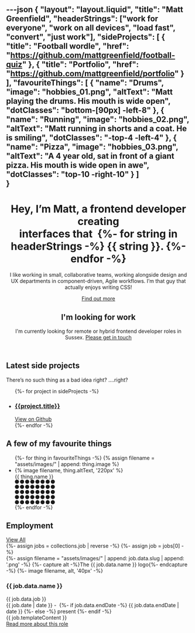 ---json
{
    "layout": "layout.liquid",
    "title": "Matt Greenfield",
    "headerStrings": ["work for everyone", "work on all devices", "load fast", "convert", "just work"],
    "sideProjects": [
        { "title": "Football wordle", "href": "https://github.com/mattgreenfield/football-quiz" },
        { "title": "Portfolio", "href": "https://github.com/mattgreenfield/portfolio" }
    ],
    "favouriteThings": [
        {
            "name": "Drums",
            "image": "hobbies_01.png",
            "altText": "Matt playing the drums. His mouth is wide open",
            "dotClasses": "bottom-[90px] -left-8"
        },
        {
            "name": "Running",
            "image": "hobbies_02.png",
            "altText": "Matt running in shorts and a coat. He is smiling",
            "dotClasses": "-top-4 -left-4"
        },
        {
            "name": "Pizza",
            "image": "hobbies_03.png",
            "altText": "A 4 year old, sat in front of a giant pizza. His mouth is wide open in awe",
            "dotClasses": "top-10 -right-10"
        }
    ]   
}
---

<div class="space-y-10 lg:space-y-28 md:space-y-12">
<header 
class="mb-10 mt-20"
x-data="{ 
    scrolled: 0,
    strings: ['work for everyone', 'work on all devices', 'convert', 'just work' ],
    currentIndex: -1,
    headerScrollPerc: 0,
    toTop: 218.5,
    handleScroll(e) {
        this.setScrollPerc();
    },
    setScrollPerc() {
        const top = $root.getBoundingClientRect().top;
        if (top < -this.toTop ) return;
        this.headerScrollPerc = top / 1.2;
    },
    init() {
        this.toTop = window.pageYOffset + $root.getBoundingClientRect().top
        this.setScrollPerc();
        const incrementString = () => {
            if (this.currentIndex === this.strings.length - 1) {
                this.currentIndex = 0;
            }
            this.currentIndex = this.currentIndex + 1;
            window.setTimeout(incrementString, 2200);
        }
        incrementString();
    },
}"
@scroll.window.throttle.16ms="handleScroll"
>
    <div class="flex gap-10">
    <div class="mb-10">
        <h1 class="font-semibold text-2xl md:text-4xl overflow-hidden">
            <span class="sm:block">
                Hey, I’m Matt,
            </span>
            a frontend developer creating <br class="hidden sm:block" />interfaces that&nbsp;<span class="relative">
            {%- for string in headerStrings -%}
                <span x-show="currentIndex === {{forloop.index0}}" x-cloak
                    class="absolute w-screen"
                    x-transition:enter="transition duration-1000"
                    x-transition:enter-start="transform translate-y-full opacity-0"
                    x-transition:enter-end="transform translate-y-0 opacity-1"
                    x-transition:leave="transition duration-1000"
                    x-transition:leave-start="transform"
                    x-transition:leave-end="transform -translate-y-full opacity-0"
                >{{ string }}.</span>
            {%- endfor -%}</span>
        </h1>
        <p class="max-w-screen-sm mb-8">I like working in small, collaborative teams, working alongside design and UX departments in component-driven, Agile workflows. I’m that guy that actually enjoys writing CSS!</p>
        <div class="flex gap-4">
            <a href="/cv" class="button"><span>Find out more</span></a>
        </div>
    </div>
    <div class="relative hidden md:block" x-bind:style="{ '--scrollPerc': toTop - headerScrollPerc }">
        <div class="not-sr-only absolute top-0 left-0 space-y-4">
            <div 
                class="h-20 w-screen rounded-full bg-[var(--color-secondary)] opacity-90 translate-x-[calc(var(--scrollPerc)*1.15px)]" >
            </div>
            <div 
                class="h-20 w-screen rounded-full bg-[var(--color-secondary)] opacity-70 ml-[5%] translate-x-[calc(var(--scrollPerc)*1px)]" >
            </div>
        </div>
    </div>
    </div>
    <div class="info-box">
        <h2 class="text-lg">I'm looking for work</h2>
        <p>I'm currently looking for remote or hybrid frontend developer roles in Sussex. <a class="font-semibold link" href="mailto:gmattgreenfield@gmail.com">Please get in touch</a></p>
    </div>
</header>

<section>
    <h2>Latest side projects</h2>
    <p>There’s no such thing as a bad idea right? ....right?</p>
    <ul class="grid gap-4 mt-2 sm:grid-cols-2">
        {%- for project in sideProjects -%}
        <li>
            <a href="{{project.href}}" class="group overflow-hidden block card !pt-14 !pb-2.5" target="_blank">
                <div class="translate-y-6 group-hover:translate-y-0 duration-300">
                    <h3 class="m-0">{{project.title}}</h3>
                    <span class="opacity-0 group-hover:opacity-100 transition-opacity duration-500 text-gray-500 text-base link-with-arrow">View on Github</span>
                </div>
            </a>
        </li>
        {%- endfor -%}
    </ul>
</section>

<section 
    x-data="{
        x: 8,
        y: 8,
        v: {x: 0, y: 0},
        setViewportSize() {
            const el = document.documentElement;
            this.v = {
                x: el.clientWidth,
                y: el.clientHeight,
            }
        },
        init() {
            this.setViewportSize();
        }
    }" 
    x-bind:style="{ '--pos-x': `${x}`, '--pos-y': `${y}` }" 
    @mousemove.window="(event) => {
        x = (event.clientX - (v.x/2)) / 60;
        y = (event.clientY - (v.y/2)) / 60;
    }"
>
    <h2 class="mb-10">A few of my favourite things</h2>
    <ul class="grid md:flex justify-around gap-20 px-10 mt-2">
        {%- for thing in favouriteThings -%}
                {% assign filename = "assets/images/" | append: thing.image %}
        <li class="relative">
            <div class="border-2 border-black">
                {% image filename, thing.altText, '220px' %}
            </div>
            <div class="card font-semibold text-xl !pt-14 !pb-4 follow-cursor relative -top-12 left-4 z-10">{{ thing.name }}</div>
            <svg width="109" height="67" viewBox="0 0 109 67" fill="currentColor" xmlns="http://www.w3.org/2000/svg" 
                class="text-[var(--color-secondary)] absolute {{ thing.dotClasses }}">
                <circle cx="5.5" cy="5.5" r="5.5" />
                <circle cx="19.5" cy="5.5" r="5.5" />
                <circle cx="33.5" cy="5.5" r="5.5" />
                <circle cx="47.5" cy="5.5" r="5.5" />
                <circle cx="61.5" cy="5.5" r="5.5" />
                <circle cx="75.5" cy="5.5" r="5.5" />
                <circle cx="89.5" cy="5.5" r="5.5" />
                <circle cx="103.5" cy="5.5" r="5.5" />
                <circle cx="5.5" cy="19.5" r="5.5" />
                <circle cx="19.5" cy="19.5" r="5.5" />
                <circle cx="33.5" cy="19.5" r="5.5" />
                <circle cx="47.5" cy="19.5" r="5.5" />
                <circle cx="61.5" cy="19.5" r="5.5" />
                <circle cx="75.5" cy="19.5" r="5.5" />
                <circle cx="89.5" cy="19.5" r="5.5" />
                <circle cx="103.5" cy="19.5" r="5.5" />
                <circle cx="5.5" cy="33.5" r="5.5" />
                <circle cx="19.5" cy="33.5" r="5.5" />
                <circle cx="33.5" cy="33.5" r="5.5" />
                <circle cx="47.5" cy="33.5" r="5.5" />
                <circle cx="61.5" cy="33.5" r="5.5" />
                <circle cx="75.5" cy="33.5" r="5.5" />
                <circle cx="89.5" cy="33.5" r="5.5" />
                <circle cx="103.5" cy="33.5" r="5.5" />
                <circle cx="5.5" cy="47.5" r="5.5" />
                <circle cx="19.5" cy="47.5" r="5.5" />
                <circle cx="33.5" cy="47.5" r="5.5" />
                <circle cx="47.5" cy="47.5" r="5.5" />
                <circle cx="61.5" cy="47.5" r="5.5" />
                <circle cx="75.5" cy="47.5" r="5.5" />
                <circle cx="89.5" cy="47.5" r="5.5" />
                <circle cx="103.5" cy="47.5" r="5.5" />
                <circle cx="5.5" cy="61.5" r="5.5" />
                <circle cx="19.5" cy="61.5" r="5.5" />
                <circle cx="33.5" cy="61.5" r="5.5" />
                <circle cx="47.5" cy="61.5" r="5.5" />
                <circle cx="61.5" cy="61.5" r="5.5" />
                <circle cx="75.5" cy="61.5" r="5.5" />
                <circle cx="89.5" cy="61.5" r="5.5" />
                <circle cx="103.5" cy="61.5" r="5.5" />
            </svg>
        </li>
        {%- endfor -%}
    </ul>
</section>

<section>
    <div class="flex justify-between">
        <h2 class="mb-4">Employment</h2>
        <div>
            <a href="/cv" class="link">View All</a>
        </div>
    </div>
    {%- assign jobs = collections.job | reverse -%}
    {%- assign job = jobs[0] -%}
    <div class="card">
        <div class="flex gap-4 items-start mb-2 flex-wrap">
            <div class="w-10 h-10">
            {%- assign filename = "assets/images/" | append: job.data.slug | append: '.png' -%}
            {%- capture alt -%}The {{ job.data.name }} logo{%- endcapture -%}
            {%- image filename, alt, '40px' -%}
            </div>
            <div>
                <h3 class="mb-0 leading-none text-lg">{{ job.data.name }}</h3>
                <span class="text-base">{{ job.data.job }}</span>
            </div>
            <div class="text-gray-500 -mt-2 ml-auto text-sm">
                {{ job.date | date }} -&nbsp;
                {%- if job.data.endDate -%}
                    {{ job.data.endDate | date }}
                {%- else -%}
                    present
                {%- endif -%}
            </div>
        </div>
        <div>{{ job.templateContent }}</div>
        <div class="text-center bg-gradient-to-t from-white pb-5 pt-20 relative -bottom-6 -mt-56">
            <a href="/cv#upzelo" class=" bg-white link-with-arrow">Read more about this role</a>
        </div>
    </div>
</section>
</div>
